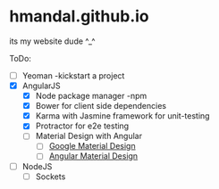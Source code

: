# hmandal.github.io
its my website dude ^_^

ToDo:
- [ ] Yeoman -kickstart a project
- [x] AngularJS
    - [x] Node package manager -npm
    - [x] Bower for client side dependencies
    - [x] Karma with Jasmine framework for unit-testing
    - [x] Protractor for e2e testing
    - [ ] Material Design with Angular
      - [ ] [Google Material Design](https://www.google.com/design/spec/material-design/introduction.html)
      - [ ] [Angular Material Design](https://material.angularjs.org/latest/)
- [ ] NodeJS
  - [ ] Sockets
